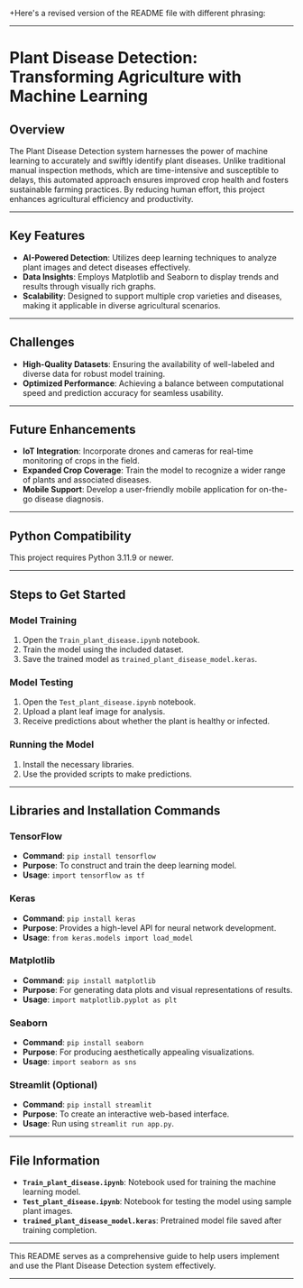 +Here's a revised version of the README file with different phrasing:  

---

# Plant Disease Detection: Transforming Agriculture with Machine Learning  

## Overview  
The Plant Disease Detection system harnesses the power of machine learning to accurately and swiftly identify plant diseases. Unlike traditional manual inspection methods, which are time-intensive and susceptible to delays, this automated approach ensures improved crop health and fosters sustainable farming practices. By reducing human effort, this project enhances agricultural efficiency and productivity.  

---

## Key Features  
- **AI-Powered Detection**: Utilizes deep learning techniques to analyze plant images and detect diseases effectively.  
- **Data Insights**: Employs Matplotlib and Seaborn to display trends and results through visually rich graphs.  
- **Scalability**: Designed to support multiple crop varieties and diseases, making it applicable in diverse agricultural scenarios.  

---

## Challenges  
- **High-Quality Datasets**: Ensuring the availability of well-labeled and diverse data for robust model training.  
- **Optimized Performance**: Achieving a balance between computational speed and prediction accuracy for seamless usability.  

---

## Future Enhancements  
- **IoT Integration**: Incorporate drones and cameras for real-time monitoring of crops in the field.  
- **Expanded Crop Coverage**: Train the model to recognize a wider range of plants and associated diseases.  
- **Mobile Support**: Develop a user-friendly mobile application for on-the-go disease diagnosis.  

---

## Python Compatibility  
This project requires Python 3.11.9 or newer.  

---

## Steps to Get Started  

### Model Training  
1. Open the `Train_plant_disease.ipynb` notebook.  
2. Train the model using the included dataset.  
3. Save the trained model as `trained_plant_disease_model.keras`.  

### Model Testing  
1. Open the `Test_plant_disease.ipynb` notebook.  
2. Upload a plant leaf image for analysis.  
3. Receive predictions about whether the plant is healthy or infected.  

### Running the Model  
1. Install the necessary libraries.  
2. Use the provided scripts to make predictions.  

---

## Libraries and Installation Commands  

### TensorFlow  
- **Command**: `pip install tensorflow`  
- **Purpose**: To construct and train the deep learning model.  
- **Usage**: `import tensorflow as tf`  

### Keras  
- **Command**: `pip install keras`  
- **Purpose**: Provides a high-level API for neural network development.  
- **Usage**: `from keras.models import load_model`  

### Matplotlib  
- **Command**: `pip install matplotlib`  
- **Purpose**: For generating data plots and visual representations of results.  
- **Usage**: `import matplotlib.pyplot as plt`  

### Seaborn  
- **Command**: `pip install seaborn`  
- **Purpose**: For producing aesthetically appealing visualizations.  
- **Usage**: `import seaborn as sns`  

### Streamlit (Optional)  
- **Command**: `pip install streamlit`  
- **Purpose**: To create an interactive web-based interface.  
- **Usage**: Run using `streamlit run app.py`.  

---

## File Information  
- **`Train_plant_disease.ipynb`**: Notebook used for training the machine learning model.  
- **`Test_plant_disease.ipynb`**: Notebook for testing the model using sample plant images.  
- **`trained_plant_disease_model.keras`**: Pretrained model file saved after training completion.  

---  

This README serves as a comprehensive guide to help users implement and use the Plant Disease Detection system effectively.  

---  
